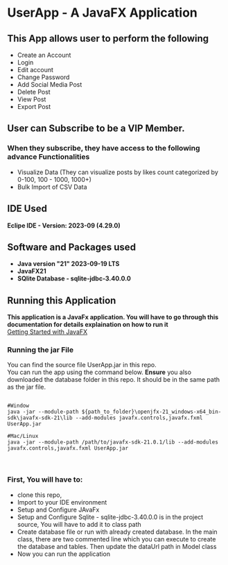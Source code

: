 # UserApp - A JavaFX Application

## This App allows user to perform the following

- Create an Account
- Login
- Edit account
- Change Password
- Add Social Media Post
- Delete Post
- View Post
- Export Post

## User can Subscribe to be a VIP Member.
### When they subscribe, they have access to the following advance Functionalities
- Visualize Data (They can visualize posts by likes count categorized by 0-100, 100 - 1000, 1000+)
- Bulk Import of CSV Data


## IDE Used
**Eclipe IDE - Version: 2023-09 (4.29.0)**

## Software and Packages used
- **Java version "21" 2023-09-19 LTS**
- **JavaFX21**
- **SQlite Database - sqlite-jdbc-3.40.0.0**


## Running this Application
**This application is a JavaFx application. You will have to go through this documentation for details explaination on how to run it**
<br>
<a href="https://openjfx.io/openjfx-docs/#install-javafx">Getting Started with JavaFX</a>

### Running the jar File
You can find the source file UserApp.jar in this repo. <br>
You can run the app using the command below. **Ensure** you also downloaded the database folder in this repo. It should be in the same path as the jar file.
<pre>
<code>
#Window
java -jar --module-path ${path_to_folder}\openjfx-21_windows-x64_bin-sdk\javafx-sdk-21\lib --add-modules javafx.controls,javafx.fxml  UserApp.jar

#Mac/Linux
java -jar --module-path /path/to/javafx-sdk-21.0.1/lib --add-modules javafx.controls,javafx.fxml UserApp.jar
</code>
</code>
</pre>

### First, You will have to:
- clone this repo,
- Import to your IDE environment
- Setup and Configure JAvaFx
- Setup and Configure Sqlite - sqlite-jdbc-3.40.0.0 is in the project source, You will have to add it to class path
- Create database file or run with already created database.  In the main class, there are two commented line which you can execute to create the database and tables. Then update the dataUrl path in  Model class
- Now you can run the application
